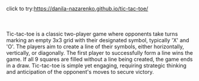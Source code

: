 click to try:https://danila-nazarenko.github.io/tic-tac-toe/     <br><br><br><br>
Tic-tac-toe is a classic two-player game where opponents take turns marking an empty 3x3 grid with their designated symbol, typically 'X' and 'O'. The players aim to create a line of their symbols, either horizontally, vertically, or diagonally. The first player to successfully form a line wins the game. If all 9 squares are filled without a line being created, the game ends in a draw. Tic-tac-toe is simple yet engaging, requiring strategic thinking and anticipation of the opponent's moves to secure victory.<br>

